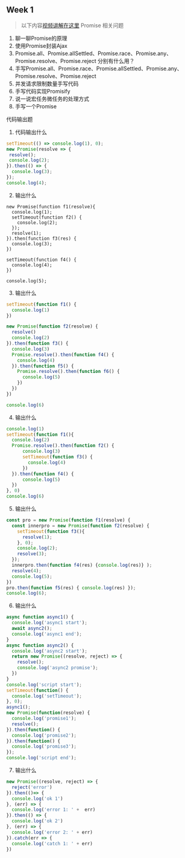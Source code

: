 ## Week 1
> 以下内容[视频讲解在这里](https://xiedaimala.com/courses/84442049-6396-4a7c-97c1-881342c86b8e/random/851dccc414?#/common
)
> Promise 相关问题

1. 聊一聊Promise的原理
1. 使用Promise封装Ajax 
2. Promise.all、Promise.allSettled、Promise.race、Promise.any、Promise.resolve、Promise.reject 分别有什么用？
3. 手写Promise.all、Promise.race、Promise.allSettled、Promise.any、Promise.resolve、Promise.reject
4. 并发请求限制数量手写代码
5. 手写代码实现Promisify
6. 说一说宏任务微任务的处理方式
7. 手写一个Promise

代码输出题

1. 代码输出什么
```javascript
setTimeout(() => console.log(1), 0);
new Promise(resolve => {
 resolve();
 console.log(2);
}).then(() => {
  console.log(3);
});
console.log(4);
```

2. 输出什么

```javascriptt
new Promise(function f1(resolve){
  console.log(1);
  setTimeout(function f2() {
    console.log(2);
  });
  resolve(1);
}).then(function f3(res) {
  console.log(3);
})

setTimeout(function f4() {
  console.log(4);
})

console.log(5);
```

3. 输出什么

```javascript
setTimeout(function f1() { 
  console.log(1) 
})

new Promise(function f2(resolve) {
  resolve()
  console.log(2)
}).then(function f3() {
  console.log(3)
  Promise.resolve().then(function f4() {
    console.log(4)
  }).then(function f5() {
    Promise.resolve().then(function f6() {
      console.log(5)
    })
  })
})

console.log(6)
```

4. 输出什么

```javascript
console.log(1)
setTimeout(function f1(){
  console.log(2)
  Promise.resolve().then(function f2() {
      console.log(3)
      setTimeout(function f3() {
        console.log(4)
      })
  }).then(function f4() {
      console.log(5)
  })
}, 0)
console.log(6)
```

5. 输出什么

```javascript
const pro = new Promise(function f1(resolve) {
  const innerpro = new Promise(function f2(resolve) {
    setTimeout(function f3(){
      resolve(1);
    }, 0);
    console.log(2);
    resolve(3);
  });
  innerpro.then(function f4(res) {console.log(res)} );
  resolve(4);
  console.log(5);
})
pro.then(function f5(res) { console.log(res) });
console.log(6); 
```

6. 输出什么

```javascript
async function async1() {
  console.log('async1 start');
  await async2();
  console.log('async1 end');
}
async function async2() {
  console.log('async2 start');
  return new Promise((resolve, reject) => {
    resolve();
    console.log('async2 promise');
  })
}
console.log('script start');
setTimeout(function() {
  console.log('setTimeout');
}, 0);  
async1();
new Promise(function(resolve) {
  console.log('promise1');
  resolve();
}).then(function() {
  console.log('promise2');
}).then(function() {
  console.log('promise3');
});
console.log('script end');
```

7. 输出什么

```javascript
new Promise((resolve, reject) => {
  reject('error')
}).then(()=> {
  console.log('ok 1')
}, (err) => {
  console.log('error 1: ' +  err)
}).then(() => {
  console.log('ok 2')
}, (err) => {
  console.log('error 2: ' + err)
}).catch(err => {
  console.log('catch 1: ' + err)
})
```
